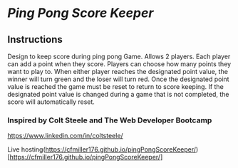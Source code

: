 # _Ping Pong Score Keeper_

##  Instructions
Design to keep score during ping pong Game.
Allows 2 players. Each player can add a point when they score.
Players can choose how many points they want to play to.
When either player reaches the designated point value, the winner will turn green
and the loser will turn red. 
Once the designated point value is reached the game must be reset to return to score keeping.
If the designated point value is changed during a game that is not completed, the score will automatically reset.

### Inspired by Colt Steele and The Web Developer Bootcamp
https://www.linkedin.com/in/coltsteele/



Live hosting(https://cfmiller176.github.io/pingPongScoreKeeper/)
[https://cfmiller176.github.io/pingPongScoreKeeper/]
